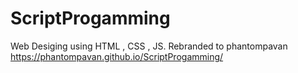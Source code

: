 # ScriptProgamming
Web Desiging using HTML , CSS , JS.
Rebranded to phantompavan
https://phantompavan.github.io/ScriptProgamming/

